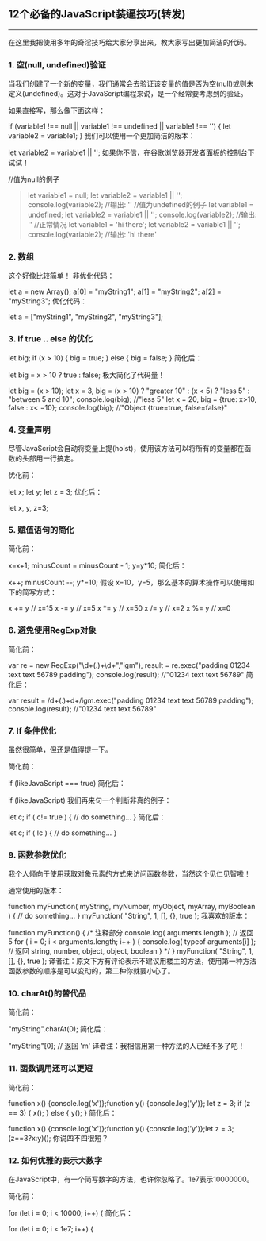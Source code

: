 ## 12个必备的JavaScript装逼技巧(转发)

----------

在这里我把使用多年的奇淫技巧给大家分享出来，教大家写出更加简洁的代码。

### 1. 空(null, undefined)验证

当我们创建了一个新的变量，我们通常会去验证该变量的值是否为空(null)或则未定义(undefined)。这对于JavaScript编程来说，是一个经常要考虑到的验证。

如果直接写，那么像下面这样：

if (variable1 !== null || variable1 !== undefined || variable1 !== '') { let variable2 = variable1; }
我们可以使用一个更加简洁的版本：

let variable2 = variable1  || '';
如果你不信，在谷歌浏览器开发者面板的控制台下试试！

//值为null的例子
<blockquote>let variable1 = null;
let variable2 = variable1  || '';
console.log(variable2);
//输出: '' 
//值为undefined的例子
let variable1 = undefined;
let variable2 = variable1  || '';
console.log(variable2);
//输出: '' 
//正常情况
let variable1 = 'hi there';
let variable2 = variable1  || '';
console.log(variable2);
//输出: 'hi there'
</blockquote>

### 2. 数组

这个好像比较简单！
非优化代码：

let a = new Array(); a[0] = "myString1"; a[1] = "myString2"; a[2] = "myString3";
优化代码：

let a = ["myString1", "myString2", "myString3"];

### 3. if true .. else 的优化

let big;
if (x > 10) {
    big = true;
}
else {
    big = false;
}
简化后：

let big = x > 10 ? true : false;
极大简化了代码量！

let big = (x > 10);
let x = 3,
big = (x > 10) ? "greater 10" : (x < 5) ? "less 5" : "between 5 and 10";
console.log(big); //"less 5"
let x = 20,
big = {true: x>10, false : x< =10};
console.log(big); //"Object {true=true, false=false}"

### 4. 变量声明

尽管JavaScript会自动将变量上提(hoist)，使用该方法可以将所有的变量都在函数的头部用一行搞定。

优化前：

let x;
let y;
let z = 3;
优化后：

let x, y, z=3;

### 5. 赋值语句的简化

简化前：

x=x+1;
minusCount = minusCount - 1;
y=y*10;
简化后：

x++;
minusCount --;
y*=10;
假设 x=10，y=5，那么基本的算术操作可以使用如下的简写方式：

x += y // x=15
x -= y // x=5
x *= y // x=50
x /= y // x=2
x %= y // x=0

### 6. 避免使用RegExp对象

简化前：

var re = new RegExp("\d+(.)+\d+","igm"),
result = re.exec("padding 01234 text text 56789 padding");
console.log(result); //"01234 text text 56789"
简化后：

var result = /d+(.)+d+/igm.exec("padding 01234 text text 56789 padding");
console.log(result); //"01234 text text 56789"

### 7. If 条件优化

虽然很简单，但还是值得提一下。

简化前：

if (likeJavaScript === true)
简化后：

if (likeJavaScript)
我们再来句一个判断非真的例子：

let c;
if ( c!= true ) {
// do something...
}
简化后：

let c;
if ( !c ) {
// do something...
}

### 9. 函数参数优化

我个人倾向于使用获取对象元素的方式来访问函数参数，当然这个见仁见智啦！

通常使用的版本：

function myFunction( myString, myNumber, myObject, myArray, myBoolean ) {
    // do something...
}
myFunction( "String", 1, [], {}, true );
我喜欢的版本：

function myFunction() {
    /* 注释部分
    console.log( arguments.length ); // 返回 5
    for ( i = 0; i < arguments.length; i++ ) {
        console.log( typeof arguments[i] ); // 返回 string, number, object, object, boolean
    }
    */
}
myFunction( "String", 1, [], {}, true );
译者注：原文下方有评论表示不建议用楼主的方法，使用第一种方法函数参数的顺序是可以变动的，第二种你就要小心了。

### 10. charAt()的替代品

简化前：

"myString".charAt(0);
简化后：

"myString"[0]; // 返回 'm'
译者注：我相信用第一种方法的人已经不多了吧！

### 11. 函数调用还可以更短

简化前：

function x() {console.log('x')};function y() {console.log('y')};
let z = 3;
if (z == 3) 
{
    x();
} else 
{
    y();
}
简化后：

function x() {console.log('x')};function y() {console.log('y')};let z = 3;
(z==3?x:y)();
你说四不四很短？

### 12. 如何优雅的表示大数字

在JavaScript中，有一个简写数字的方法，也许你忽略了。1e7表示10000000。

简化前：

for (let i = 0; i < 10000; i++) {
简化后：

for (let i = 0; i < 1e7; i++) {
